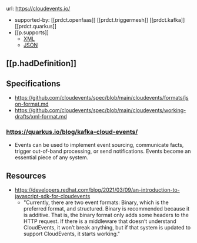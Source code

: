 
url: https://cloudevents.io/

- supported-by: [[prdct.openfaas]] [[prdct.triggermesh]] [[prdct.kafka]] [[prdct.quarkus]]
- [[p.supports]] 
  - [XML](https://github.com/cloudevents/spec/blob/main/cloudevents/working-drafts/xml-format.md)
  - [JSON](https://github.com/cloudevents/spec/blob/main/cloudevents/formats/json-format.md)

## [[p.hadDefinition]]


## Specifications

- https://github.com/cloudevents/spec/blob/main/cloudevents/formats/json-format.md
- https://github.com/cloudevents/spec/blob/main/cloudevents/working-drafts/xml-format.md

### https://quarkus.io/blog/kafka-cloud-events/

- Events can be used to implement event sourcing, communicate facts, trigger out-of-band processing, or send notifications. Events become an essential piece of any system.


## Resources

- https://developers.redhat.com/blog/2021/03/09/an-introduction-to-javascript-sdk-for-cloudevents
  - "Currently, there are two event formats: Binary, which is the preferred format, and structured. Binary is recommended because it is additive. That is, the binary format only adds some headers to the HTTP request. If there is a middleware that doesn’t understand CloudEvents, it won’t break anything, but if that system is updated to support CloudEvents, it starts working."  